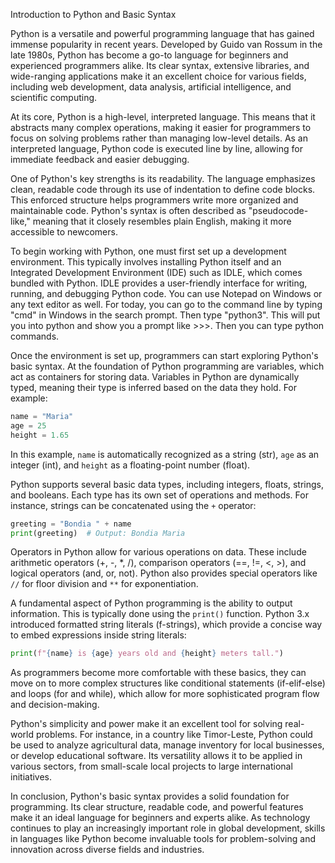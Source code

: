 Introduction to Python and Basic Syntax

Python is a versatile and powerful programming language that has gained immense popularity in recent years. Developed by Guido van Rossum in the late 1980s, Python has become a go-to language for beginners and experienced programmers alike. Its clear syntax, extensive libraries, and wide-ranging applications make it an excellent choice for various fields, including web development, data analysis, artificial intelligence, and scientific computing.

At its core, Python is a high-level, interpreted language. This means that it abstracts many complex operations, making it easier for programmers to focus on solving problems rather than managing low-level details. As an interpreted language, Python code is executed line by line, allowing for immediate feedback and easier debugging.

One of Python's key strengths is its readability. The language emphasizes clean, readable code through its use of indentation to define code blocks. This enforced structure helps programmers write more organized and maintainable code. Python's syntax is often described as "pseudocode-like," meaning that it closely resembles plain English, making it more accessible to newcomers.

To begin working with Python, one must first set up a development environment. This typically involves installing Python itself and an Integrated Development Environment (IDE) such as IDLE, which comes bundled with Python. IDLE provides a user-friendly interface for writing, running, and debugging Python code. You can use Notepad on Windows or any text editor as well. For today, you can go to the command line by typing "cmd" in Windows in the search prompt. Then type "python3". This will put you into python and show you a prompt like >>>.
Then you can type python commands. 

Once the environment is set up, programmers can start exploring Python's basic syntax. At the foundation of Python programming are variables, which act as containers for storing data. Variables in Python are dynamically typed, meaning their type is inferred based on the data they hold. For example:

```python
name = "Maria"
age = 25
height = 1.65
```

In this example, `name` is automatically recognized as a string (str), `age` as an integer (int), and `height` as a floating-point number (float).

Python supports several basic data types, including integers, floats, strings, and booleans. Each type has its own set of operations and methods. For instance, strings can be concatenated using the `+` operator:

```python
greeting = "Bondia " + name
print(greeting)  # Output: Bondia Maria
```

Operators in Python allow for various operations on data. These include arithmetic operators (+, -, *, /), comparison operators (==, !=, <, >), and logical operators (and, or, not). Python also provides special operators like `//` for floor division and `**` for exponentiation.

A fundamental aspect of Python programming is the ability to output information. This is typically done using the `print()` function. Python 3.x introduced formatted string literals (f-strings), which provide a concise way to embed expressions inside string literals:

```python
print(f"{name} is {age} years old and {height} meters tall.")
```

As programmers become more comfortable with these basics, they can move on to more complex structures like conditional statements (if-elif-else) and loops (for and while), which allow for more sophisticated program flow and decision-making.

Python's simplicity and power make it an excellent tool for solving real-world problems. For instance, in a country like Timor-Leste, Python could be used to analyze agricultural data, manage inventory for local businesses, or develop educational software. Its versatility allows it to be applied in various sectors, from small-scale local projects to large international initiatives.

In conclusion, Python's basic syntax provides a solid foundation for programming. Its clear structure, readable code, and powerful features make it an ideal language for beginners and experts alike. As technology continues to play an increasingly important role in global development, skills in languages like Python become invaluable tools for problem-solving and innovation across diverse fields and industries.